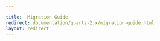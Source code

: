 ```yaml
---

title:  Migration Guide
redirect: documentation/quartz-2.x/migration-guide.html
layout: redirect
---
```


